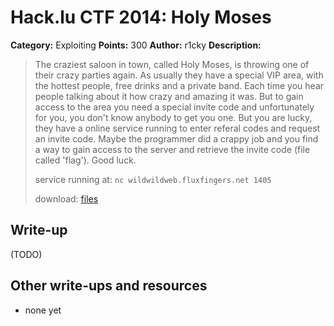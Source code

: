 # Hack.lu CTF 2014: Holy Moses

**Category:** Exploiting
**Points:** 300
**Author:** r1cky
**Description:**

> The craziest saloon in town, called Holy Moses, is throwing one of their crazy parties again. As usually they have a special VIP area, with the hottest people, free drinks and a private band. Each time you hear people talking about it how crazy and amazing it was. But to gain access to the area you need a special invite code and unfortunately for you, you don't know anybody to get you one. But you are lucky, they have a online service running to enter referal codes and request an invite code. Maybe the programmer did a crappy job and you find a way to gain access to the server and retrieve the invite code (file called 'flag'). Good luck.
>
> service running at: `nc wildwildweb.fluxfingers.net 1405`
>
> download: [files](saloon_6ff96a0f14e8cf82f050c91db16aee3b.tar.gz)

## Write-up

(TODO)

## Other write-ups and resources

* none yet
